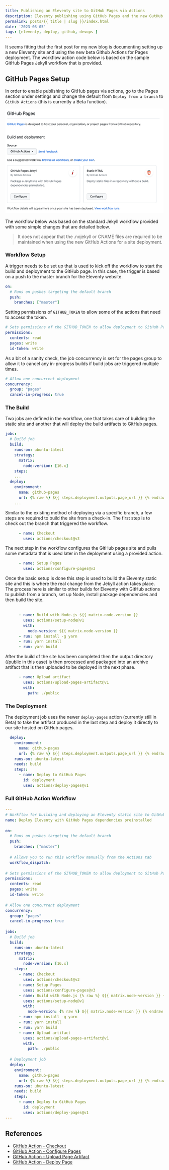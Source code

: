```yaml
---
title: Publishing an Eleventy site to GitHub Pages via Actions
description: Eleventy publishing using GitHub Pages and the new GutHub actions workflow 
permalink: posts/{{ title | slug }}/index.html
date: '2023-03-05'
tags: [eleventy, deploy, github, devops ]
---
```


It seems fitting that the first post for my new blog is documenting setting up a new Eleventy site and using the new beta Github Actions for Pages deployment. The workflow action code below is based on the sample GitHub Pages Jekyll workflow that is provided. 

## GitHub Pages Setup

In order to enable publishing to GitHub pages via actions, go to the Pages section under settings and change the default from `Deploy from a branch` to `GitHub Actions` (this is currently a Beta function). 

![Setting the Build and Deploy source as a GitHub Actions](gh-pages-actions.png)

The workflow below was based on the standard Jekyll workflow provided with some simple changes that are detailed below. 

> It does not appear that the .nojekyll or CNAME files are required to be maintained when using the new GitHub Actions for a site deployment.  

### Workflow Setup 

A trigger needs to be set up that is used to kick off the workflow to start the build and deployment to the GitHub page. In this case, the trigger is based on a push to the master branch for the Eleventy website.  
  
```yaml 
on:
  # Runs on pushes targeting the default branch
  push:
    branches: ["master"]
```

Setting permissions of `GITHUB_TOKEN` to allow some of the actions that need to access the token.

```yaml
# Sets permissions of the GITHUB_TOKEN to allow deployment to GitHub Pages
permissions:
  contents: read
  pages: write
  id-token: write
```

As a bit of a sanity check, the job concurrency is set for the pages group to allow it to cancel any in-progress builds if build jobs are triggered multiple times.  
```yaml
# Allow one concurrent deployment
concurrency:
  group: "pages"
  cancel-in-progress: true
```

### The Build 

Two jobs are defined in the workflow, one that takes care of building the static site and another that will deploy the build artifacts to GitHub pages. 

```yaml
jobs:
  # Build job
  build:
    runs-on: ubuntu-latest
    strategy:
      matrix:
        node-version: [16.x]
    steps:
    ...
  deploy:
    environment:
      name: github-pages
      url: {% raw %} ${{ steps.deployment.outputs.page_url }} {% endraw %}
    ...
```

Similar to the existing method of deploying via a specific branch, a few steps are required to build the site from a check-in. The first step is to check out the branch that triggered the workflow. 
```yaml
      - name: Checkout
        uses: actions/checkout@v3
```

The next step in the workflow configures the GitHub pages site and pulls some metadata that is used later in the deployment using a provided action. 
```yaml
      - name: Setup Pages
        uses: actions/configure-pages@v3
```

Once the basic setup is done this step is used to build the Eleventy static site and this is where the real change from the Jekyll action takes place. The process here is similar to other builds for Eleventy with GitHub actions to publish from a branch, set up Node, install package dependencies and then build the site. 
```yaml

      - name: Build with Node.js ${{ matrix.node-version }}
        uses: actions/setup-node@v1
        with:
          node-version: ${{ matrix.node-version }}
      - run: npm install -g yarn
      - run: yarn install
      - run: yarn build    
```

After the build of the site has been completed then the output directory (/public in this case) is then processed and packaged into an archive artifact that is then uploaded to be deployed in the next phase. 
```yaml
      - name: Upload artifact
        uses: actions/upload-pages-artifact@v1
        with:
          path: ./public
```

### The Deployment 

The deployment job uses the newer `deploy-pages` action (currently still in Beta) to take the artifact produced in the last step and deploy it directly to our site hosted on GitHub pages. 
```yaml
  deploy:
    environment:
      name: github-pages
      url: {% raw %} ${{ steps.deployment.outputs.page_url }} {% endraw %}
    runs-on: ubuntu-latest
    needs: build
    steps:
      - name: Deploy to GitHub Pages
        id: deployment
        uses: actions/deploy-pages@v1
```

### Full GitHub Action Workflow

```yaml
---
# Workflow for building and deploying an Eleventy static site to GitHub Pages via an Action
name: Deploy Eleventy with GitHub Pages dependencies preinstalled

on:
  # Runs on pushes targeting the default branch
  push:
    branches: ["master"]

  # Allows you to run this workflow manually from the Actions tab
  workflow_dispatch:

# Sets permissions of the GITHUB_TOKEN to allow deployment to GitHub Pages
permissions:
  contents: read
  pages: write
  id-token: write

# Allow one concurrent deployment
concurrency:
  group: "pages"
  cancel-in-progress: true

jobs:
  # Build job
  build:
    runs-on: ubuntu-latest
    strategy:
      matrix:
        node-version: [16.x]
    steps:
      - name: Checkout
        uses: actions/checkout@v3
      - name: Setup Pages
        uses: actions/configure-pages@v3
      - name: Build with Node.js {% raw %} ${{ matrix.node-version }} {% endraw %}
        uses: actions/setup-node@v1
        with:
          node-version: {% raw %} ${{ matrix.node-version }} {% endraw %}
      - run: npm install -g yarn
      - run: yarn install
      - run: yarn build          
      - name: Upload artifact
        uses: actions/upload-pages-artifact@v1
        with:
          path: ./public

  # Deployment job
  deploy:
    environment:
      name: github-pages
      url: {% raw %} ${{ steps.deployment.outputs.page_url }} {% endraw %}
    runs-on: ubuntu-latest
    needs: build
    steps:
      - name: Deploy to GitHub Pages
        id: deployment
        uses: actions/deploy-pages@v1
---
```

## References

- [GitHub Action - Checkout](https://github.com/actions/checkout)
- [GitHub Action - Configure Pages](https://github.com/actions/configure-pages)
- [GitHub Action - Upload Page Artifact](https://github.com/actions/upload-pages-artifact)
- [GitHub Action - Deploy Page](https://github.com/actions/deploy-pages)

